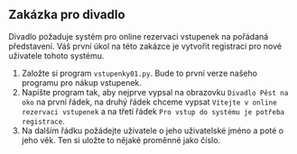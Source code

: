 ## Zakázka pro divadlo  

Divadlo požaduje systém pro online rezervaci vstupenek na pořádaná
představení. Váš první úkol na této zakázce je vytvořit registraci pro nové
uživatele tohoto systému.

  1. Založte si program `vstupenky01.py`. Bude to první verze našeho programu pro nákup vstupenek.
  2. Napište program tak, aby nejprve vypsal na obrazovku `Divadlo Pěst na oko` na první řádek, na druhý řádek chceme vypsat `Vítejte v online rezervaci vstupenek` a na třetí řádek `Pro vstup do systému je potřeba registrace`.
  3. Na dalším řádku požádejte uživatele o jeho uživatelské jméno a poté o jeho věk. Ten si uložte to nějaké proměnné jako číslo.
